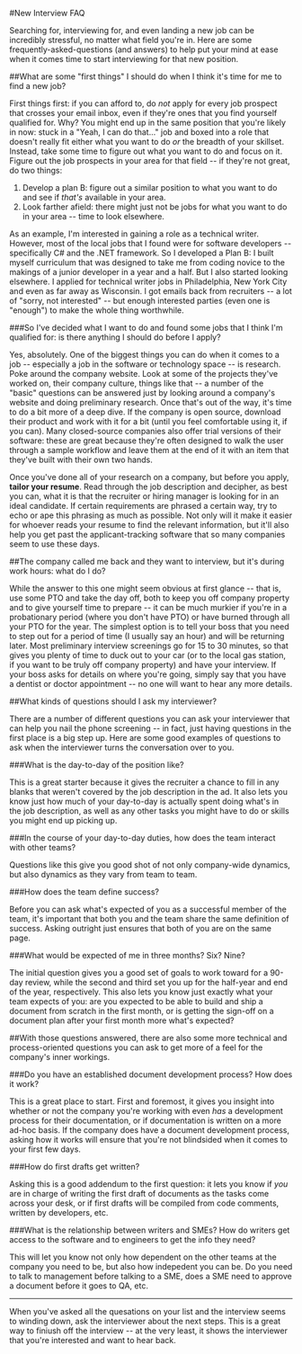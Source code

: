 #New Interview FAQ

Searching for, interviewing for, and even landing a new job can be incredibly stressful, no matter what field you're in. Here are some frequently-asked-questions (and answers) to help put your mind at ease when it comes time to start interviewing for that new position.

##What are some "first things" I should do when I think it's time for me to find a new job?

First things first: if you can afford to, do *not* apply for every job prospect that crosses your email inbox, even if they're ones that you find yourself qualified for. Why? You might end up in the same position that you're likely in now: stuck in a "Yeah, I can do that..." job and boxed into a role that doesn't really fit either what you want to do *or* the breadth of your skillset. Instead, take some time to figure out what you want to do and focus on it. Figure out the job prospects in your area for that field -- if they're not great, do two things:

1. Develop a plan B: figure out a similar position to what you want to do and see if *that's* available in your area.
2. Look farther afield: there might just not be jobs for what you want to do in your area -- time to look elsewhere.

As an example, I'm interested in gaining a role as a technical writer. However, most of the local jobs that I found were for software developers -- specifically C# and the .NET framework. So I developed a Plan B: I built myself curriculum that was designed to take me from coding novice to the makings of a junior developer in a year and a half. But I also started looking elsewhere. I applied for technical writer jobs in Philadelphia, New York City and even as far away as Wisconsin. I got emails back from recruiters -- a lot of "sorry, not interested" -- but enough interested parties (even one is "enough") to make the whole thing worthwhile.

###So I've decided what I want to do and found some jobs that I think I'm qualified for: is there anything I should do before I apply?

Yes, absolutely. One of the biggest things you can do when it comes to a job -- especially a job in the software or technology space -- is research. Poke around the company website. Look at some of the projects they've worked on, their company culture, things like that -- a number of the "basic" questions can be answered just by looking around a company's website and doing preliminary research. Once that's out of the way, it's time to do a bit more of a deep dive. If the company is open source, download their product and work with it for a bit (until you feel comfortable using it, if you can). Many closed-source companies also offer trial versions of their software: these are great because they're often designed to walk the user through a sample workflow and leave them at the end of it with an item that they've built with their own two hands.

Once you've done all of your research on a company, but before you apply, **tailor your resume**. Read through the job description and decipher, as best you can, what it is that the recruiter or hiring manager is looking for in an ideal candidate. If certain requirements are phrased a certain way, try to echo or ape this phrasing as much as possible. Not only will it make it easier for whoever reads your resume to find the relevant information, but it'll also help you get past the applicant-tracking software that so many companies seem to use these days.

##The company called me back and they want to interview, but it's during work hours: what do I do?

While the answer to this one might seem obvious at first glance -- that is, use some PTO and take the day off, both to keep you off company property and to give yourself time to prepare -- it can be much murkier if you're in a probationary period (where you don't have PTO) or have burned through all your PTO for the year. The simplest option is to tell your boss that you need to step out for a period of time (I usually say an hour) and will be returning later. Most preliminary interview screenings go for 15 to 30 minutes, so that gives you plenty of time to duck out to your car (or to the local gas station, if you want to be truly off company property) and have your interview. If your boss asks for details on where you're going, simply say that you have a dentist or doctor appointment -- no one will want to hear any more details.

##What kinds of questions should I ask my interviewer?

There are a number of different questions you can ask your interviewer that can help you nail the phone screening -- in fact, just having questions in the first place is a big step up. Here are some good examples of questions to ask when the interviewer turns the conversation over to you.

###What is the day-to-day of the position like?

This is a great starter because it gives the recruiter a chance to fill in any blanks that weren't covered by the job description in the ad. It also lets you know just how much of your day-to-day is actually spent doing what's in the job description, as well as any other tasks you might have to do or skills you might end up picking up.

###In the course of your day-to-day duties, how does the team interact with other teams?

Questions like this give you good shot of not only company-wide dynamics, but also dynamics as they vary from team to team.

###How does the team define success?

Before you can ask what's expected of you as a successful member of the team, it's important that both you and the team share the same definition of success. Asking outright just ensures that both of you are on the same page.

###What would be expected of me in three months? Six? Nine?

The initial question gives you a good set of goals to work toward for a 90-day review, while the second and third set you up for the half-year and end of the year, respectively. This also lets you know just exactly what your team expects of you: are you expected to be able to build and ship a document from scratch in the first month, or is getting the sign-off on a document plan after your first month more what's expected?

##With those questions answered, there are also some more technical and process-oriented questions you can ask to get more of a feel for the company's inner workings.

###Do you have an established document development process? How does it work?

This is a great place to start. First and foremost, it gives you insight into whether or not the company you're working with even *has* a development process for their documentation, or if documentation is written on a more ad-hoc basis. If the company does have a document development process, asking how it works will ensure that you're not blindsided when it comes to your first few days.

###How do first drafts get written?

Asking this is a good addendum to the first question: it lets you know if *you* are in charge of writing the first draft of documents as the tasks come across your desk, or if first drafts will be compiled from code comments, written by developers, etc.

###What is the relationship between writers and SMEs? How do writers get access to the software and to engineers to get the info they need?

This will let you know not only how dependent on the other teams at the company you need to be, but also how indepedent you can be. Do you need to talk to management before talking to a SME, does a SME need to approve a document before it goes to QA, etc.
___
When you've asked all the quesations on your list and the interview seems to winding down, ask the interviewer about the next steps. This is a great way to finiush off the interview -- at the very least, it shows the interviewer that you're interested and want to hear back.